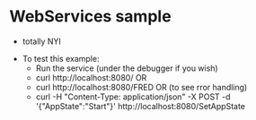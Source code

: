 # WebServices sample

- totally NYI

* To test this example:
  * Run the service (under the debugger if you wish)
  * curl  http://localhost:8080/ OR
  * curl  http://localhost:8080/FRED OR      (to see rror handling)
  * curl -H "Content-Type: application/json" -X POST -d '{"AppState":"Start"}' http://localhost:8080/SetAppState
